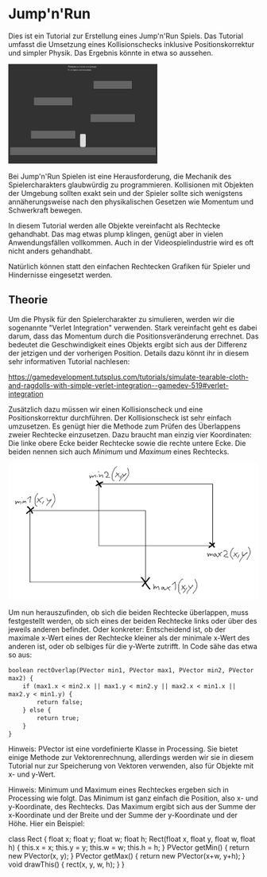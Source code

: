 # Jump'n'Run

Dies ist ein Tutorial zur Erstellung eines Jump'n'Run Spiels. Das Tutorial
umfasst die Umsetzung eines Kollisionschecks inklusive Positionskorrektur
und simpler Physik. Das Ergebnis könnte in etwa so aussehen.

![Jump and Run](jumpnrun.gif)

Bei Jump'n'Run Spielen ist eine Herausforderung, die Mechanik des Spielercharakters
glaubwürdig zu programmieren. Kollisionen mit Objekten der Umgebung sollten exakt
sein und der Spieler sollte sich wenigstens annäherungsweise nach den physikalischen
Gesetzen wie Momentum und Schwerkraft bewegen.

In diesem Tutorial werden alle Objekte vereinfacht als Rechtecke gehandhabt. Das mag
etwas plump klingen, genügt aber in vielen Anwendungsfällen vollkommen. Auch in der
Videospielindustrie wird es oft nicht anders gehandhabt.

Natürlich können statt den einfachen Rechtecken Grafiken für Spieler und Hindernisse
eingesetzt werden.

## Theorie

Um die Physik für den Spielercharakter zu simulieren, werden wir die sogenannte
"Verlet Integration" verwenden. Stark vereinfacht geht es dabei darum, dass das Momentum durch
die Positionsveränderung errechnet. Das bedeutet die Geschwindigkeit eines Objekts
ergibt sich aus der Differenz der jetzigen und der vorherigen Position. Details dazu könnt ihr 
in diesem sehr informativen Tutorial nachlesen: 

https://gamedevelopment.tutsplus.com/tutorials/simulate-tearable-cloth-and-ragdolls-with-simple-verlet-integration--gamedev-519#verlet-integration

Zusätzlich dazu müssen wir einen Kollisionscheck und eine Positionskorrektur durchführen.
Der Kollisionscheck ist sehr einfach umzusetzen. Es genügt hier die Methode zum Prüfen des
Überlappens zweier Rechtecke einzusetzen. Dazu braucht man einzig vier Koordinaten: Die linke
obere Ecke beider Rechtecke sowie die rechte untere Ecke. Die beiden nennen sich auch *Minimum*
und *Maximum* eines Rechtecks.

![Rechteck Überlappunt](box_overlap.png)

Um nun herauszufinden, ob sich die beiden Rechtecke überlappen, muss festgestellt werden,
ob sich eines der beiden Rechtecke links oder über des jeweils anderen befindet. Oder konkreter:
Entscheidend ist, ob der maximale x-Wert eines der Rechtecke kleiner als der minimale x-Wert des
anderen ist, oder ob selbiges für die y-Werte zutrifft. In Code sähe das etwa so aus:

```
boolean rectOverlap(PVector min1, PVector max1, PVector min2, PVector max2) {
    if (max1.x < min2.x || max1.y < min2.y || max2.x < min1.x || max2.y < min1.y) {
        return false;
    } else {
        return true;
    }    
}
```

Hinweis: PVector ist eine vordefinierte Klasse in Processing. Sie bietet einige Methode zur Vektorenrechnung,
allerdings werden wir sie in diesem Tutorial nur zur Speicherung von Vektoren verwenden, also für Objekte mit
x- und y-Wert. 

Hinweis: Minimum und Maximum eines Rechteckes ergeben sich in Processing wie folgt. Das Minimum
ist ganz einfach die Position, also x- und y-Koordinate, des Rechtecks. Das Maximum ergibt sich
aus der Summe der x-Koordinate und der Breite und der Summe der y-Koordinate und der Höhe. Hier
ein Beispiel:

class Rect {
    float x;
    float y;
    float w;
    float h;
    Rect(float x, float y, float w, float h) {
        this.x = x;
        this.y = y;
        this.w = w;
        this.h = h;
    }
    PVector getMin() {
        return new PVector(x, y);
    }
    PVector getMax() {
        return new PVector(x+w, y+h);
    }
    void drawThis() {
        rect(x, y, w, h);
    }
}
